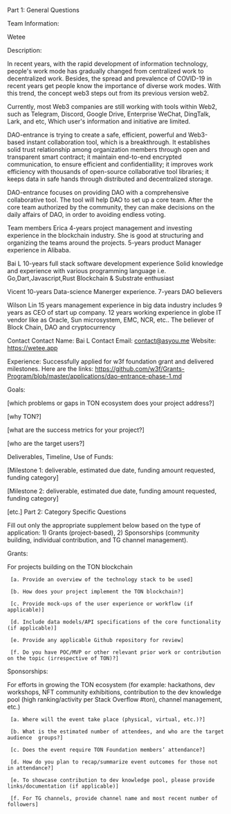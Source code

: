 Part 1: General Questions

Team Information: 

Wetee

Description: 

In recent years, with the rapid development of information technology, people's work mode has gradually changed from centralized work to decentralized work. Besides, the spread and prevalence of COVID-19 in recent years get people know the importance of diverse work modes. With this trend, the concept web3 steps out from its previous version web2.

Currently, most Web3 companies are still working with tools within Web2, such as Telegram, Discord, Google Drive, Enterprise WeChat, DingTalk, Lark, and etc, Which user's information and initiative are limited.

DAO-entrance is trying to create a safe, efficient, powerful and Web3-based instant collaboration tool, which is a breakthrough. It establishes solid trust relationship among organization members through open and transparent smart contract; it maintain end-to-end encrypted communication, to ensure efficient and confidentiallity; it improves work efficiency with thousands of open-source collaborative tool libraries; it keeps data in safe hands through distributed and decentralized storage.

DAO-entrance focuses on providing DAO with a comprehensive collaborative tool. The tool will help DAO to set up a core team. After the core team authorized by the community, they can make decisions on the daily affairs of DAO, in order to avoiding endless voting.

Team members
Erica
4-years project management and investing experience in the blockchain industry. She is good at structuring and organizing the teams around the projects.
5-years product Manager experience in Alibaba.

Bai L
10-years full stack software development experience
Solid knowledge and experience with various programming language i.e. Go,Dart,Javascript,Rust
Blockchain & Substrate enthusiast

Vicent
10-years Data-science Manerger experience.
7-years DAO believers

Wilson Lin
15 years management experience in big data industry includes 9 years as CEO of start up company.
12 years working experience in globe IT vendor like as Oracle, Sun microsystem, EMC, NCR, etc..
The believer of Block Chain, DAO and cryptocurrency


Contact
Contact Name: Bai L
Contact Email: contact@asyou.me
Website: https://wetee.app


Experience:
Successfully applied for w3f foundation grant and delivered milestones. 
Here are the links:
https://github.com/w3f/Grants-Program/blob/master/applications/dao-entrance-phase-1.md


Goals: 

[which problems or gaps in TON ecosystem does your project address?]

[why TON?]

[what are the success metrics for your project?]

[who are the target users?]

Deliverables, Timeline, Use of Funds:

[Milestone 1: deliverable, estimated due date, funding amount requested, funding category]

[Milestone 2: deliverable, estimated due date, funding amount requested, funding category]

[etc.]
Part 2: Category Specific Questions

Fill out only the appropriate supplement below based on the type of application: 1) Grants (project-based), 2) Sponsorships (community building, individual contribution, and TG channel management).

Grants: 

For projects building on the TON blockchain

     [a. Provide an overview of the technology stack to be used]

     [b. How does your project implement the TON blockchain?]

     [c. Provide mock-ups of the user experience or workflow (if applicable)]

     [d. Include data models/API specifications of the core functionality (if applicable)]

     [e. Provide any applicable Github repository for review]

     [f. Do you have POC/MVP or other relevant prior work or contribution on the topic (irrespective of TON)?]

Sponsorships:

For efforts in growing the TON ecosystem (for example: hackathons, dev workshops, NFT community exhibitions, contribution to the dev knowledge pool (high ranking/activity per Stack Overflow #ton), channel management, etc.)

     [a. Where will the event take place (physical, virtual, etc.)?]

     [b. What is the estimated number of attendees, and who are the target audience  groups?]

     [c. Does the event require TON Foundation members’ attendance?]

     [d. How do you plan to recap/summarize event outcomes for those not in attendance?]

     [e. To showcase contribution to dev knowledge pool, please provide links/documentation (if applicable)]

     [f. For TG channels, provide channel name and most recent number of followers] 


